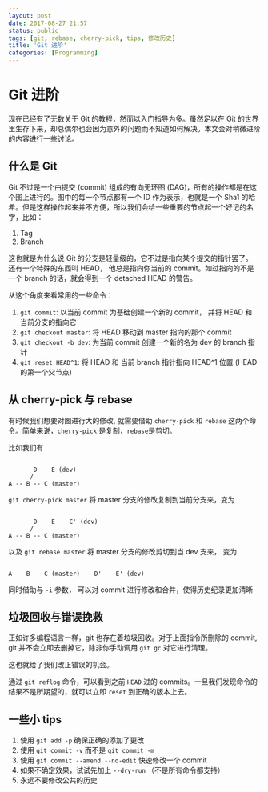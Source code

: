 ```yaml
---
layout: post
date: 2017-08-27 21:57
status: public
tags: [git, rebase, cherry-pick, tips, 修改历史]
title: 'Git 进阶'
categories: [Programming]
---
```

# Git 进阶

现在已经有了无数关于 Git 的教程，然而以入门指导为多。虽然足以在 Git 的世界里生存下来，却总偶尔也会因为意外的问题而不知道如何解决。本文会对稍微进阶的内容进行一些讨论。

## 什么是 Git

Git 不过是一个由提交 (commit) 组成的有向无环图 (DAG)，所有的操作都是在这个图上进行的。图中的每一个节点都有一个 ID 作为表示，也就是一个 Sha1 的哈希。但是这样操作起来并不方便，所以我们会给一些重要的节点起一个好记的名字，比如：

1. Tag
1. Branch

这也就是为什么说 Git 的分支是轻量级的，它不过是指向某个提交的指针罢了。
还有一个特殊的东西叫 HEAD， 他总是指向你当前的 commit。如过指向的不是一个 branch 的话，就会得到一个 detached HEAD 的警告。

从这个角度来看常用的一些命令：

1. `git commit`: 以当前 commit 为基础创建一个新的 commit， 并将 HEAD 和 当前分支的指向它
1. `git checkout master`: 将 HEAD 移动到 master 指向的那个 commit
1. `git checkout -b dev`: 为当前 commit 创建一个新的名为 dev 的 branch 指针
1. `git reset HEAD^1`: 将 HEAD 和 当前 branch 指针指向 HEAD^1 位置 (HEAD 的第一个父节点)

## 从 cherry-pick 与 rebase

有时候我们想要对图进行大的修改, 就需要借助 `cherry-pick` 和 `rebase` 这两个命令。简单来说，`cherry-pick` 是复制，`rebase`是剪切。

比如我们有

```graph

       D -- E (dev)
      /
A -- B -- C (master)

```

`git cherry-pick master` 将 master 分支的修改复制到当前分支来，变为

```graph

       D -- E -- C' (dev)
      /
A -- B -- C (master)

```

以及 `git rebase master` 将 master 分支的修改剪切到当 dev 支来， 变为

```graph

A -- B -- C (master) -- D' -- E' (dev)

```

同时借助与 `-i` 参数， 可以对 commit 进行修改和合并，使得历史纪录更加清晰

## 垃圾回收与错误挽救

正如许多编程语言一样，git 也存在着垃圾回收。对于上面指令所删除的 commit, git 并不会立即去删掉它，除非你手动调用 `git gc` 对它进行清理。

这也就给了我们改正错误的机会。

通过 `git reflog` 命令，可以看到之前 `HEAD` 过的 commits。一旦我们发现命令的结果不是所期望的，就可以立即 `reset` 到正确的版本上去。

## 一些小 tips

1. 使用 `git add -p` 确保正确的添加了更改
1. 使用 `git commit -v` 而不是 `git commit -m`
1. 使用 `git commit --amend --no-edit` 快速修改一个 commit
1. 如果不确定效果，试试先加上 `--dry-run` （不是所有命令都支持）
1. 永远不要修改公共的历史
